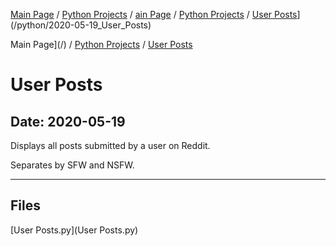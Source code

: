 [Main Page](/) / [Python Projects](/python) / [ain Page](/) / [Python Projects](/python) / [User Posts](/python/2020-05-19_User_Posts)](/python/2020-05-19_User_Posts)

Main Page](/) / [Python Projects](/python) / [User Posts](/python/2020-05-19_User_Posts)

# User Posts

## Date: 2020-05-19

Displays all posts submitted by a user on Reddit.

Separates by SFW and NSFW.

-----

## Files

[User Posts.py](User Posts.py)
